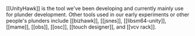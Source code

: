 [[UnityHawk]] is the tool we've been developing and currently mainly use for plunder development. Other tools used in our early experiments or other people's plunders include [[bizhawk]], [[jsnes]], [[libsm64-unity]], [[mame]], [[obs]], [[osc]], [[touch designer]], and [[vcv rack]].